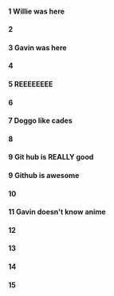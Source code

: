 #### 1 Willie was here
#### 2
#### 3 Gavin was here
#### 4
#### 5 REEEEEEEE
#### 6
#### 7 Doggo like cades
#### 8
#### 9 Git hub is REALLY good
#### 9 Github is awesome
#### 10
#### 11 Gavin doesn't know anime
#### 12
#### 13
#### 14
#### 15